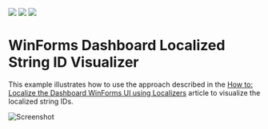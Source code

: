 <!-- default badges list -->
![](https://img.shields.io/endpoint?url=https://codecentral.devexpress.com/api/v1/VersionRange/135169608/18.1.3%2B)
[![](https://img.shields.io/badge/Open_in_DevExpress_Support_Center-FF7200?style=flat-square&logo=DevExpress&logoColor=white)](https://supportcenter.devexpress.com/ticket/details/T830583)
[![](https://img.shields.io/badge/📖_How_to_use_DevExpress_Examples-e9f6fc?style=flat-square)](https://docs.devexpress.com/GeneralInformation/403183)
<!-- default badges end -->
# WinForms Dashboard Localized String ID Visualizer

This example illustrates how to use the approach described in the [How to: Localize the Dashboard WinForms UI using Localizers](https://docs.devexpress.com/Dashboard/15509/examples/winforms-designer-examples/how-to-localize-the-dashboard-winforms-ui-using-localizers) article to visualize the localized string IDs.

![Screenshot](https://github.com/DevExpress-Examples/winforms-dashboard-localize-stringid-visualizer/blob/18.1.3%2B/images/localizer.png)

